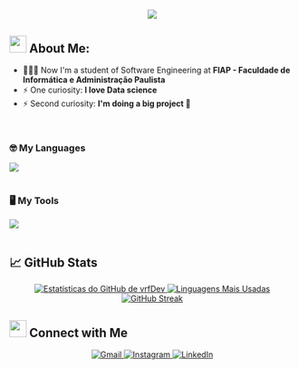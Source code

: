 <h1 align="center">
   <img src="https://readme-typing-svg.herokuapp.com/?font=Righteous&size=35&center=true&vCenter=true&width=500&height=70&duration=4000&color=ff0000&lines=Welcome+There!+👋;+I'm+Vitor+Ramos!" />
</h1>

<!-- Perfil Stats -->
## <img src="https://media.tenor.com/itjFesV8_RUAAAAi/soulja-boy-pepe.gif" width="30"> **About Me:**

- 👨🏻‍💻 Now I'm a student of Software Engineering at **FIAP - Faculdade de Informática e Administração Paulista**
- ⚡ One curiosity: **I love Data science**
- ⚡ Second curiosity: **I'm doing a big project 🤫**

<!-- Languages and Tools -->
<br>

### 🤓 My Languages
<div align="left">
  <img src="https://skillicons.dev/icons?i=python,flask,r,aiscript,js,react,docker,git" />
</div>

<br>

### 🖥️ My Tools
<div align="left">
  <img src="https://skillicons.dev/icons?i=linux,vscode,pycharm,mysql,figma" />
</div>

<br>

<!-- GitHub Stats -->
## 📈 GitHub Stats

<div align="center">
  <a href="https://github.com/anuraghazra/github-readme-stats">
    <img src="https://github-readme-stats.vercel.app/api?username=vrfDev&show_icons=true&include_all_commits=true&count_private=true&title_color=E02C2C&icon_color=E02C2C&text_color=ffffff&bg_color=0d1117&hide_border=true" alt="Estatísticas do GitHub de vrfDev"/>
  </a>
  <a href="https://github.com/anuraghazra/github-readme-stats">
    <img src="https://github-readme-stats.vercel.app/api/top-langs/?username=vrfDev&layout=compact&title_color=E02C2C&text_color=ffffff&bg_color=0d1117&hide_border=true&custom_title=Most%20Used%20Language" alt="Linguagens Mais Usadas"/>
  </a>
  <br>
  <a href="https://git.io/streak-stats">
    <img src="https://streak-stats.demolab.com/?user=vrfDev&background=0d1117&ring=E02C2C&fire=E02C2C&currStreakNum=FFFFFF&sideNums=FFFFFF&currStreakLabel=E02C2C&sideLabels=FFFFFF&dates=FFFFFF" alt="GitHub Streak"/>
  </a>
</div>


<!-- Redes Sociais -->
## <img src="https://media.tenor.com/kaYTu--3q_EAAAAi/pepe-calling.gif" width="30"> **Connect with Me**

<div align="center">
  <a href="mailto:vitramosf@gmail.com">
    <img src="https://img.shields.io/static/v1?label=&message=Gmail&color=0d1117&style=for-the-badge&logo=gmail&logoColor=white&labelColor=E02C2C" alt="Gmail"/>
  </a>
  <a href="https://www.instagram.com/vramosf_06/" target="_blank">
    <img src="https://img.shields.io/static/v1?label=&message=Instagram&color=0d1117&style=for-the-badge&logo=instagram&logoColor=white&labelColor=E02C2C" alt="Instagram"/>
  </a>
  <a href="https://www.linkedin.com/in/vitor-ramos-tech/" target="_blank">
    <img src="https://img.shields.io/static/v1?label=&message=LinkedIn&color=0d1117&style=for-the-badge&logo=linkedin&logoColor=white&labelColor=E02C2C" alt="LinkedIn"/>
  </a>
</div>
